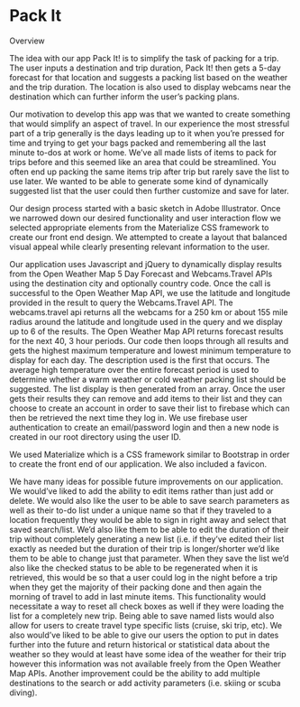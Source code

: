 # Pack It

Overview

The idea with our app Pack It! is to simplify the task of packing for a trip. The user inputs a destination and trip duration, Pack It! then gets a 5-day forecast for that location and suggests a packing list based on the weather and the trip duration. The location is also used to display webcams near the destination which can further inform the user’s packing plans.   


Our motivation to develop this app was that we wanted to create something that would simplify an aspect of travel. In our experience the most stressful part of a trip generally is the days leading up to it when you’re pressed for time and trying to get your bags packed and remembering all the last minute to-dos at work or home. We’ve all made lists of items to pack for trips before and this seemed like an area that could be streamlined. You often end up packing the same items trip after trip but rarely save the list to use later. We wanted to be able to generate some kind of dynamically suggested list that the user could then further customize and save for later.


Our design process started with a basic sketch in Adobe Illustrator. Once we narrowed down our desired functionality and user interaction flow we selected appropriate elements from the Materialize CSS framework to create our front end design. We attempted to create a layout that balanced visual appeal while clearly presenting relevant information to the user.


Our application uses Javascript and jQuery to dynamically display results from the Open Weather Map 5 Day Forecast and Webcams.Travel APIs using the destination city and optionally country code. Once the call is successful to the Open Weather Map API, we use the latitude and longitude provided in the result to query the Webcams.Travel API. The webcams.travel api returns all the webcams for a 250 km or about 155 mile radius around the latitude and longitude used in the query and we display up to 6 of the results. The Open Weather Map API returns forecast results for the next 40, 3 hour periods. Our code then loops through all results and gets the highest maximum temperature and lowest minimum temperature to display for each day. The description used is the first that occurs. The average high temperature over the entire forecast period is used to determine whether a warm weather or cold weather packing list should be suggested. The list display is then generated from an array. Once the user gets their results they can remove and add items to their list and they can choose to create an account in order to save their list to firebase which can then be retrieved the next time they log in. We use firebase user authentication to create an email/password login and then a new node is created in our root directory using the user ID.


We used Materialize which is a CSS framework similar to Bootstrap in order to create the front end of our application. We also included a favicon. 


We have many ideas for possible future improvements on our application. We would’ve liked to add the ability to edit items rather than just add or delete. We would also like the user to be able to save search parameters as well as their to-do list under a unique name so that if they traveled to a location frequently they would be able to sign in right away and select that saved search/list. We’d also like them to be able to edit the duration of their trip without completely generating a new list (i.e. if they’ve edited their list exactly as needed but the duration of their trip is longer/shorter we’d like them to be able to change just that parameter. When they save the list we’d also like the checked status to be able to be regenerated when it is retrieved, this would be so that a user could log in the night before a trip when they get the majority of their packing done and then again the morning of travel to add in last minute items. This functionality would necessitate a way to reset all check boxes as well if they were loading the list for a completely new trip. Being able to save named lists would also allow for users to create travel type specific lists (cruise, ski trip, etc).  We also would’ve liked to be able to give our users the option to put in dates further into the future and return historical or statistical data about the weather so they would at least have some idea of the weather for their trip however this information was not available freely from the Open Weather Map APIs. Another improvement could be the ability to add multiple destinations to the search or add activity parameters (i.e. skiing or scuba diving).
